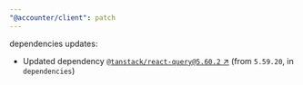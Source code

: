 ```yaml
---
"@accounter/client": patch
---
```

dependencies updates:
  - Updated dependency [`@tanstack/react-query@5.60.2` ↗︎](https://www.npmjs.com/package/@tanstack/react-query/v/5.60.2) (from `5.59.20`, in `dependencies`)
